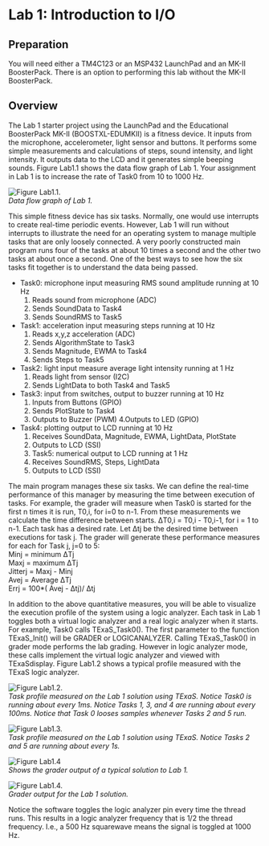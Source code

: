 # Lab 1: Introduction to I/O

## Preparation

You will need either a TM4C123 or an MSP432 LaunchPad and an MK-II BoosterPack. There is an option to performing this lab without the MK-II BoosterPack.

## Overview

The Lab 1 starter project using the LaunchPad and the Educational BoosterPack MK-II (BOOSTXL-EDUMKII) is a fitness device. It inputs from the microphone, accelerometer, light sensor and buttons. It performs some simple measurements and calculations of steps, sound intensity, and light intensity. It outputs data to the LCD and it generates simple beeping sounds. Figure Lab1.1 shows the data flow graph of Lab 1. Your assignment in Lab 1 is to increase the rate of Task0 from 10 to 1000 Hz.

![Figure Lab1.1.](https://github.com/jeff-daniels/UTAustinX-Real-Time-Bluetooth-Networks-Shape-The-World/blob/main/Lab%201%20Introduction%20to%20IO/Lab1.1dataFlow.jpg)  
*Data flow graph of Lab 1.*

This simple fitness device has six tasks. Normally, one would use interrupts to create real-time periodic events. However, Lab 1 will run without interrupts to illustrate the need for an operating system to manage multiple tasks that are only loosely connected. A very poorly constructed main program runs four of the tasks at about 10 times a second and the other two tasks at about once a second. One of the best ways to see how the six tasks fit together is to understand the data being passed.

- Task0: microphone input measuring RMS sound amplitude running at 10 Hz
  1. Reads sound from microphone (ADC)  
  2. Sends SoundData to Task4  
  3. Sends SoundRMS to Task5  
- Task1: acceleration input measuring steps running at 10 Hz
  1. Reads x,y,z acceleration (ADC)
  2. Sends AlgorithmState to Task3
  3. Sends Magnitude, EWMA to Task4
  4. Sends Steps to Task5
- Task2: light input measure average light intensity running at 1 Hz
  1. Reads light from sensor (I2C)
  2. Sends LightData to both Task4 and Task5
- Task3: input from switches, output to buzzer running at 10 Hz
  1. Inputs from Buttons (GPIO)
  2. Sends PlotState to Task4
  3. Outputs to Buzzer (PWM)
  4.Outputs to LED (GPIO)
- Task4: plotting output to LCD running at 10 Hz
  1. Receives SoundData, Magnitude, EWMA, LightData, PlotState
  2. Outputs to LCD (SSI)
  3. Task5: numerical output to LCD running at 1 Hz
  4. Receives SoundRMS, Steps, LightData
  5. Outputs to LCD (SSI)

The main program manages these six tasks. We can define the real-time performance of this manager by measuring the time between execution of tasks. For example, the grader will measure when Task0 is started for the first n times it is run, T0,i, for i=0 to n-1. From these measurements we calculate the time difference between starts. ΔT0,i = T0,i - T0,i-1, for i = 1 to n-1. Each task has a desired rate. Let Δtj be the desired time between executions for task j. The grader will generate these performance measures for each for Task j, j=0 to 5:  
  Minj = minimum ΔTj  
  Maxj = maximum ΔTj  
  Jitterj = Maxj - Minj  
  Avej = Average ΔTj  
  Errj = 100*( Avej - Δtj)/ Δtj  

In addition to the above quantitative measures, you will be able to visualize the execution profile of the system using a logic analyzer. Each task in Lab 1 toggles both a virtual logic analyzer and a real logic analyzer when it starts. For example, Task0 calls TExaS_Task0(). The first parameter to the function TExaS_Init() will be GRADER or LOGICANALYZER. Calling TExaS_Task0() in grader mode performs the lab grading. However in logic analyzer mode, these calls implement the virtual logic analyzer and viewed with TExaSdisplay. Figure Lab1.2 shows a typical profile measured with the TExaS logic analyzer.

![Figure Lab1.2.](https://github.com/jeff-daniels/UTAustinX-Real-Time-Bluetooth-Networks-Shape-The-World/blob/main/Lab%201%20Introduction%20to%20IO/Lab1.2_LogicZoomIn.jpg)  
*Task profile measured on the Lab 1 solution using TExaS. Notice Task0 is running about every 1ms. Notice Tasks 1, 3, and 4 are running about every 100ms. Notice that Task 0 looses samples whenever Tasks 2 and 5 run.*

![Figure Lab1.3.](https://github.com/jeff-daniels/UTAustinX-Real-Time-Bluetooth-Networks-Shape-The-World/blob/main/Lab%201%20Introduction%20to%20IO/Lab1.3_LogicZoomOut.jpg)  
*Task profile measured on the Lab 1 solution using TExaS. Notice Tasks 2 and 5 are running about every 1s.*

![Figure Lab1.4](https://github.com/jeff-daniels/UTAustinX-Real-Time-Bluetooth-Networks-Shape-The-World/blob/main/Lab%201%20Introduction%20to%20IO/Lab1.3_LogicZoomOut.jpg)  
*Shows the grader output of a typical solution to Lab 1.*

![Figure Lab1.4.](https://github.com/jeff-daniels/UTAustinX-Real-Time-Bluetooth-Networks-Shape-The-World/blob/main/Lab%201%20Introduction%20to%20IO/Lab1.4_TypicalGradingjpg.jpg)  
*Grader output for the Lab 1 solution.*

Notice the software toggles the logic analyzer pin every time the thread runs. This results in a logic analyzer frequency that is 1/2 the thread frequency. I.e., a 500 Hz squarewave means the signal is toggled at 1000 Hz.
